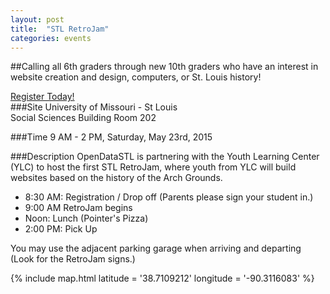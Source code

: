 ```yaml
---
layout: post
title:  "STL RetroJam"
categories: events
---
```

##Calling all 6th graders through new 10th graders who have an interest in website creation and design, computers, or St. Louis history!  
  
[Register Today!](http://ylcstl.formstack.com/forms/stl_retrojam)  
###Site
University of Missouri - St Louis  
Social Sciences Building Room 202  
  
###Time
9 AM - 2 PM, Saturday, May 23rd, 2015  
  
###Description
OpenDataSTL is partnering with the Youth Learning Center (YLC) to host the first STL RetroJam, where youth from YLC will build websites based on the history of the Arch Grounds.  
  
* 8:30 AM: Registration / Drop off (Parents please sign your student in.)  
* 9:00 AM RetroJam begins  
* Noon: Lunch (Pointer's Pizza)  
* 2:00 PM: Pick Up
  
You may use the adjacent parking garage when arriving and departing (Look for the RetroJam signs.)  
  
{% include map.html latitude = '38.7109212' longitude = '-90.3116083' %}

